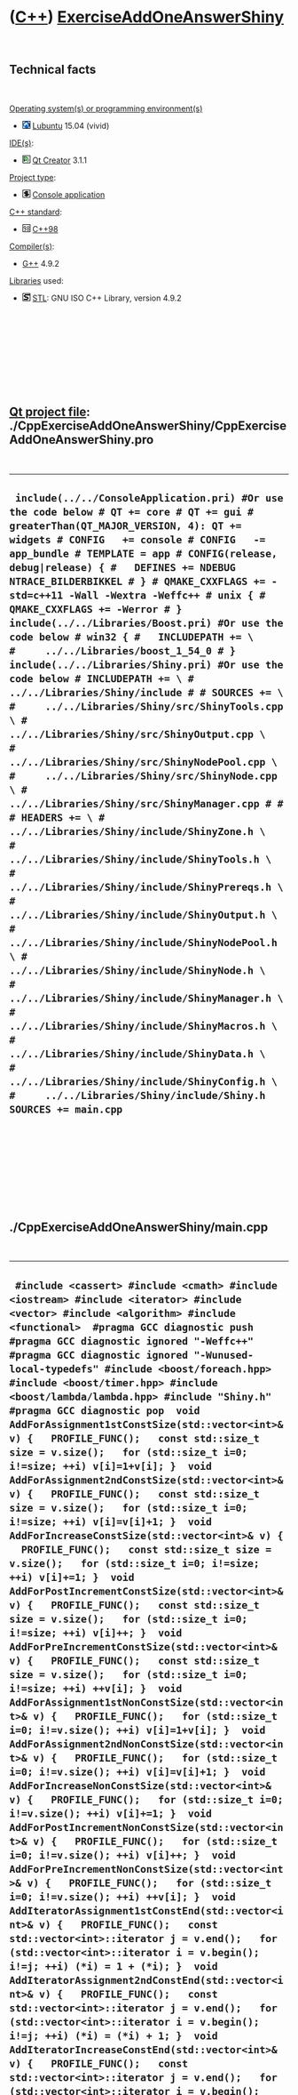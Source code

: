 



 

 

 

 

 

([C++](Cpp.htm)) [ExerciseAddOneAnswerShiny](CppExerciseAddOneAnswerShiny.htm)
==============================================================================

 

Technical facts
---------------

 

[Operating system(s) or programming environment(s)](CppOs.htm)

-   ![Lubuntu](PicLubuntu.png) [Lubuntu](CppLubuntu.htm) 15.04 (vivid)

[IDE(s)](CppIde.htm):

-   ![Qt Creator](PicQtCreator.png) [Qt Creator](CppQtCreator.htm) 3.1.1

[Project type](CppQtProjectType.htm):

-   ![console](PicConsole.png) [Console
    application](CppConsoleApplication.htm)

[C++ standard](CppStandard.htm):

-   ![C++98](PicCpp98.png) [C++98](Cpp98.htm)

[Compiler(s)](CppCompiler.htm):

-   [G++](CppGpp.htm) 4.9.2

[Libraries](CppLibrary.htm) used:

-   ![STL](PicStl.png) [STL](CppStl.htm): GNU ISO C++ Library, version
    4.9.2

 

 

 

 

 

[Qt project file](CppQtProjectFile.htm): ./CppExerciseAddOneAnswerShiny/CppExerciseAddOneAnswerShiny.pro
--------------------------------------------------------------------------------------------------------

 

  ---------------------------------------------------------------------------------------------------------------------------------------------------------------------------------------------------------------------------------------------------------------------------------------------------------------------------------------------------------------------------------------------------------------------------------------------------------------------------------------------------------------------------------------------------------------------------------------------------------------------------------------------------------------------------------------------------------------------------------------------------------------------------------------------------------------------------------------------------------------------------------------------------------------------------------------------------------------------------------------------------------------------------------------------------------------------------------------------------------------------------------------------------------------------------------------------------------------------------------------------------------------------------------------------------------------------------------------------------------------------------------------------------------------------------------------------------------------------------------------------------------------------------------------------------
  ` include(../../ConsoleApplication.pri) #Or use the code below # QT += core # QT += gui # greaterThan(QT_MAJOR_VERSION, 4): QT += widgets # CONFIG   += console # CONFIG   -= app_bundle # TEMPLATE = app # CONFIG(release, debug|release) { #   DEFINES += NDEBUG NTRACE_BILDERBIKKEL # } # QMAKE_CXXFLAGS += -std=c++11 -Wall -Wextra -Weffc++ # unix { #   QMAKE_CXXFLAGS += -Werror # }  include(../../Libraries/Boost.pri) #Or use the code below # win32 { #   INCLUDEPATH += \ #     ../../Libraries/boost_1_54_0 # }  include(../../Libraries/Shiny.pri) #Or use the code below # INCLUDEPATH += \ #     ../../Libraries/Shiny/include # # SOURCES += \ #     ../../Libraries/Shiny/src/ShinyTools.cpp \ #     ../../Libraries/Shiny/src/ShinyOutput.cpp \ #     ../../Libraries/Shiny/src/ShinyNodePool.cpp \ #     ../../Libraries/Shiny/src/ShinyNode.cpp \ #     ../../Libraries/Shiny/src/ShinyManager.cpp # # # HEADERS += \ #     ../../Libraries/Shiny/include/ShinyZone.h \ #     ../../Libraries/Shiny/include/ShinyTools.h \ #     ../../Libraries/Shiny/include/ShinyPrereqs.h \ #     ../../Libraries/Shiny/include/ShinyOutput.h \ #     ../../Libraries/Shiny/include/ShinyNodePool.h \ #     ../../Libraries/Shiny/include/ShinyNode.h \ #     ../../Libraries/Shiny/include/ShinyManager.h \ #     ../../Libraries/Shiny/include/ShinyMacros.h \ #     ../../Libraries/Shiny/include/ShinyData.h \ #     ../../Libraries/Shiny/include/ShinyConfig.h \ #     ../../Libraries/Shiny/include/Shiny.h  SOURCES += main.cpp`
  ---------------------------------------------------------------------------------------------------------------------------------------------------------------------------------------------------------------------------------------------------------------------------------------------------------------------------------------------------------------------------------------------------------------------------------------------------------------------------------------------------------------------------------------------------------------------------------------------------------------------------------------------------------------------------------------------------------------------------------------------------------------------------------------------------------------------------------------------------------------------------------------------------------------------------------------------------------------------------------------------------------------------------------------------------------------------------------------------------------------------------------------------------------------------------------------------------------------------------------------------------------------------------------------------------------------------------------------------------------------------------------------------------------------------------------------------------------------------------------------------------------------------------------------------------

 

 

 

 

 

./CppExerciseAddOneAnswerShiny/main.cpp
---------------------------------------

 

  --------------------------------------------------------------------------------------------------------------------------------------------------------------------------------------------------------------------------------------------------------------------------------------------------------------------------------------------------------------------------------------------------------------------------------------------------------------------------------------------------------------------------------------------------------------------------------------------------------------------------------------------------------------------------------------------------------------------------------------------------------------------------------------------------------------------------------------------------------------------------------------------------------------------------------------------------------------------------------------------------------------------------------------------------------------------------------------------------------------------------------------------------------------------------------------------------------------------------------------------------------------------------------------------------------------------------------------------------------------------------------------------------------------------------------------------------------------------------------------------------------------------------------------------------------------------------------------------------------------------------------------------------------------------------------------------------------------------------------------------------------------------------------------------------------------------------------------------------------------------------------------------------------------------------------------------------------------------------------------------------------------------------------------------------------------------------------------------------------------------------------------------------------------------------------------------------------------------------------------------------------------------------------------------------------------------------------------------------------------------------------------------------------------------------------------------------------------------------------------------------------------------------------------------------------------------------------------------------------------------------------------------------------------------------------------------------------------------------------------------------------------------------------------------------------------------------------------------------------------------------------------------------------------------------------------------------------------------------------------------------------------------------------------------------------------------------------------------------------------------------------------------------------------------------------------------------------------------------------------------------------------------------------------------------------------------------------------------------------------------------------------------------------------------------------------------------------------------------------------------------------------------------------------------------------------------------------------------------------------------------------------------------------------------------------------------------------------------------------------------------------------------------------------------------------------------------------------------------------------------------------------------------------------------------------------------------------------------------------------------------------------------------------------------------------------------------------------------------------------------------------------------------------------------------------------------------------------------------------------------------------------------------------------------------------------------------------------------------------------------------------------------------------------------------------------------------------------------------------------------------------------------------------------------------------------------------------------------------------------------------------------------------------------------------------------------------------------------------------------------------------------------------------------------------------------------------------------------------------------------------------------------------------------------------------------------------------------------------------------------------------------------------------------------------------------------------------------------------------------------------------------------------------------------------------------------------------------------------------------------------------------------------------------------------------------------------------------------------------------------------------------------------------------------------------------------------------------------------------------------------------------------------------------------------------------------------------------------------------------------------------------------------------------------------------------------------------------------------------------------------------------------------------------------------------------------------------------------------------------------------------------------------------------------------------------------------------------------------------------------------------------------------------------------------------------------------------------------------------------------------------------------------------------------------------------------------------------------------------------------------------------------------------------------------------------------------------------------------------------------------------------------------------------------------------------------------------------------------------------------------------------------------------------------------------------------------------------------------------------------------------------------------------------------------------------------------------------------------------------------------------------------------------------------------------------------------------------------------------------------------------------------------------------------------------------------------------------------------------------------------------------------------------------------------------------------------------------------------------------------------------------------------------------------------------------------------------------------------------------------------------------------------------------------------------------------------------------------------------------------------------------------------------------------------------------------------------------------------------------------------------------------------------------------------------------------------------------------------------------------------------------------------------------------------------------------------------------------------------------------------------------------------------------------------------------------------------------------------------------------------------------------------------------------------------------------------------------------------------------------------------------------------------------------------------------------------------------------------------------------------------------------------------------------------------------------------------------------------------------------------------------------------------------------------------------------------------------------------------------------------------------------------------------------------------------------------------------------------------------------------------------------------------------------------------------------------------------------------------------------------------------------------------------------------------------------------------------------------------------------------------------------------------------------------------------------------------------------------------------------------------------------------------------------------------------------------------------------------------------------------------------------------------------------------------------------------------------------------------------------------------------------------------------------------------------------------------------------------------------------------------------------------------------------------------------------------------------------------------------------------------------------------------------------------------------------------------------------------------------------------------------------------------------------------------------------------------------------------------------------------------------------------------------------------------------------------------------------------------------------------------------------------------------------------------------------------------------------------------------------------------------------------------------------------------------------------------------------------------------------------------------------------------------------------------------------------------------------------------------------------------------------------------------------------------------------------------------------------------------------------------------------------------------------------------------------------------------------------------------------------------------------------------------------------------------------------------------------------------------------------------------------------------------------------------------------------------------------------------------------------------------------------------------------------------------------------------------------------------------------------------------------------------------------------------------------------------------------------------------------------------------------------------------------------------------------------------------------------------------------------------------------------------------------------------------------------------------------------------------------------------------------------------------------------------------------------------------------------------------------------------------------------------------------------------------------------------------------------------------------------------------------------------------------------------------------------------------------------------------------------------------------------------------------------------------------------------------------------------------------------------------------------------------------------------------------------------------------------------------------------------------------------------------------------------------------------------------------------------------------------------------------------------------------------------------------------------------------------------------------------------------------------------------------------------------------------------------------------------------------------------------------------------------------------------------------------------------------------------------------------------------------------------------------------------------------------------------------------------------------------------------------------------------------------------------------------------------------------------------------------------------------------------------------------------------------------------------------------------------------------------------------------------------------------------------------------------------------------------------------------------------------------------------------------------------------------------------------------------------------------------------------------------------------------------------------------------------------------------------------------------------------------------------------------------------------------------------------------------------------------------------------------------------------------------------------------------------------------------------------------------------------------------------------------------------------------------------------------------------------------------------------------------------------------------------------------------------------------------------------------------------------------------------------------------------------------------------------------------------------------------------------------------------------------------------------------------------------------------------------------------------------------------------------------------------------------------------------------------------------------------------------------------------------------------------------------------------------------------------------------------------------------------------------------------------------------------------------------------------------------------------------------------------------------------------------------------------------------------------------------------------------------------------------------------------------------------------------------------------------------------------------------------------------------------------------------------------------------------------------------------------------------------------------------------------------------------------------------------------------------------------------------------------------------------------------------------------------------------------------------------------------------------------------------------------------------------------------------------------------------------------------------------------------------------------------------------------------------------------------------------------------------------------------------------------------------------------------------------------------------------------------------------------------------------------------------------------------------------------------------------------------------------------------------------------------------------------------------------------------------------------------------------------------------------------------------------------------------------------------------------------------------------------------------------------------------------------------------------------------------------------------------------------------------------------------------------------------------------------------------------------------------------------------------------------------------------------------------------------------------------------------------------------------------------------------------------------------------------------------------------------------------------------------------------------------------------------------------------------------------------------------------------------------------------------------------------------------------------------------------------------------------------------------------------------------------------------------------------------------------------------------------------------------------------------------------------------------------------------------------------------------------------------------------------------------------------------------------------------------------------------------------------------------------------------------------------------------------------------------------------------------------------------------------------------------------------------------------------------------------------------------------------------------------------------------------------------------------------------------------------------------------------------------------------------------------------------------------------------------------------------------------------------------------------------------------------------------------------------------------------------------------------------------------------------------------------------------------------------------------------------------------------------------------------------------------------------------------------------------------------------------------------------------------------------------------------------------------------------------------------------------------------------------------------------------------------------------------------------------------------------------------------------------------------------------------------------------------------------------------------------------------------------------------------------------------------------------------------------------------------------------------------------------------------------------------------------------------------------------------------------------------------------------------------------------------------------------------------------------------------------------------------------------------------------------------------------------------------------------------------------------------------------------------------------------------------------------------------------------------------------------------------------------------------------------------------------------------------------------------------------------------------------------------------------------------------------------------------------------------------------------------------------------------------------------------------------------------------------------------------------------------------------------------------------------------------------------------------------------------------------------------------------------------------------------------------------------------------------------------------------------------------------------------------------------------------------------------------------------------------------------------------------------------------------------------------------------------------------------------------------------------------------------------------------------------------------------------------------------------------------------------------------------------------------------------------------------------------------------------------------------------------------------------------------------------------------------------------------------------------------------------------------------------------------------------------------------------------------------------------------------------------------------------------------------------------------------------------------------------------------------------------------------------------------------------------------------------------------------------------------------------------------------------------------------------------------------------------------------------------------------------------------------------------------------------------------------------------------------------------------------------------------------------------------------------------------------------------------------------------------------------------------------------------------------------------------------------------------------------------------------------------------------------------------------------------------------------------------------------------------------------------------------------------------------------------------------------------------------------------------------------------------------------------------------------------------------------------------------------------------------------------------------------------------------------------------------------------------------------------------------------------------------------------------------------------------------------------------------------------------------------------------------------------------------------------------------------------------------------------------------------------------------------------------------------------------------------------------------------------------------------------------------------------------------------------------------------------------------------------------------------------------------------------------------------------------------------------------------------------------------------------------------------------------------------------------------------------------------------------------------------------------------------------------------------------------------------------------------------------------------------------------------------------------------------------------------------------------------------------------------------------------------------------------------------------------------------------------------------------------------------------------------------------------------------------------------------------------------------------------------------------------------------------------------------------------------------------------------------------------------------------------------------------------------------------------------------------------------------------------------------------------------------------------------------------------------------------------------------------------------------------------------------------------------------------------------------------------------------------------------------------------------------------------------------------------------------------------------------------------------------------------------------------------------------------------------------------------------------------------------------------------------------------------------------------------------------------------------------------------------------------------------------------------------------------------------------------------------------------------------------------------------------------------------------------------------------------------------------------------------------------------------------------------------------------------------------------------------------------------------------------------------------------------------------------------------------------------------------------------------------------------------------------------------------------------------------------------------------------------------------------------------------------------------------------------------------------------------------------------------------------------------------------------------------------------------------------------------------------------------------------------------------------------------------------------------------------------------------------------------------------------------------------------------------------------------------------------------------------------------------------------------------------------------------------------------------------------------------------------------------------------------------------------------------------------------------------------------------------------------------------------------------------------------------------------------------------------------------------------------------------------------------------------------------------------------------------------------------------------------------------------------------------------------------------------------------------------------------------------------------------------------------------------------------------------------------------------------------------------------------------------------------------------------------------------------------------------------------------------------------------------------------------------------------------------------------------------------------------------------------------------------------------------------------------------------------------------------------------------------------------------------------------------------------------------------------------------------------------------------------------------------------------------------------------------------------------------------------------------------------------------------------------------------------------------------------------------------------------------------------------------------------------------------------------------------------------------------------------------------------------------------------------------------------------------------------------------------------------------------------------------------------------------------------------------------------------------------------------------------------------------------------------------------------------------------------------------------------------------------------------------------------------------------------------------------------------------------------------------------------------------------------------------------------------------------------------------------------------------------------------------------------------------------------------------------------------------------------------------------------------------------------------------------------------------------------------------------------------------------------------------------------------------------------------------------------------------------------------------------------------------------------------------------------------------------------------------------------------------------------------------------------------------------------------------------------------------------------------------------------------------------------------------------------------------------------------------------------------------------------------------------------------------------------------------------------------------------------------------------------------------------------------------------------------------------------------------------------------------------------------------------------------------------------------------------------------------------------------------------------------------------------------------------------------------------------------------------------------------------------------------------------------------------------------------------------------------------------------------------------------------------------------------------------------------------------------------------------------------------------------------------------------------------------------------------------------------------------------------------------------------------------------------------------------------------------------------------------------------------------------------------------------------------------------------------------------------------------------------------------------------------------------------------------------------------------------------------------------------------------------------------------------------------------------------------------------------------------------------------------------------------------------------------------------------------------------------------------------------------------------------------------------------------------------------------------------------------------------------------------------------------------------------------------------------------------------------------------------------------------------------------------------------------------------------------------------------------------------------------------------------------------------------------------------------------------------------------------------------------------------------------------------------------------------------------------------------------------------------------------------------------------------------------------------------------------------------------------------------------------------------------------------------------------------------------------------------------------------------------------------------------------------------------------------------------------------------------------------------------------------------------------------------------------------------------------------------------------------------------------------------------------------------------------------------------------------------------------------------------------------------------------------------------------------------------------------------------------------------------------------------------------------------------------------------------------------------------------------------------------------------------------------------------------------------------------------------------------------------------------------------------------------------------------------------------------------------------------------------------------------------------------------------------------------------------------------------------------------------------------------------------------------------------------------------------------------------------------------------------------------------------------------------------------------------------------------------------------------------------------------------------------------------------------------------------------------------------------------------------------------------------------------------------------------------------------------------------------------------------------------------------------------------------------------------------------------------------------------------------------------------------------------------------------------------------------------------------------------------------------------------------------------------------------------------------------------------------------------------------------------------------------------------------------------------------------------------------------------------------------------------------------------------------------------------------------------------------------------------------------------------------------------------------------------------------------------------------------------------------------------------------------------------------------------------------------------------------------------------------------------------------------------------------------------------------------------------------------------------------------------------------------------------------------------------------------------------------------------------------------------------------------------------------------------------------------------------------------------------------------------------------------------------------------------------------------------------------------------------------------------------------------------------------------------------------------------------------------------------------------------------------------------------------------------------------------------------------------------------------------------------------------------------------------------------------------------------------------------------------------------------------------------------------------------------------------------------------------------------------------------------------------------------------------------------------------------------------------------------------------------------------------------------------------------------------------------------------------------------------------------------------------------------------------------------------------------------------------------------------------------------------------------------------------------------------------------------------------------------------------------------------------------------------------------------------------------------------------------------------------------------------------------------------------------------------------------------------------------------------------------------------------------------------------------------------------------------------------------------------------------------------------------------------------------------------------------------------------------------------------------------------------------------------------------------------------------------------------------------------------------------------------------------------------------------------------------------------------------------------------------------------------------------------------------------------------------------------------------------------------------------------------------------------------------------------------------------------------
  ` #include <cassert> #include <cmath> #include <iostream> #include <iterator> #include <vector> #include <algorithm> #include <functional>  #pragma GCC diagnostic push #pragma GCC diagnostic ignored "-Weffc++" #pragma GCC diagnostic ignored "-Wunused-local-typedefs" #include <boost/foreach.hpp> #include <boost/timer.hpp> #include <boost/lambda/lambda.hpp> #include "Shiny.h" #pragma GCC diagnostic pop  void AddForAssignment1stConstSize(std::vector<int>& v) {   PROFILE_FUNC();   const std::size_t size = v.size();   for (std::size_t i=0; i!=size; ++i) v[i]=1+v[i]; }  void AddForAssignment2ndConstSize(std::vector<int>& v) {   PROFILE_FUNC();   const std::size_t size = v.size();   for (std::size_t i=0; i!=size; ++i) v[i]=v[i]+1; }  void AddForIncreaseConstSize(std::vector<int>& v) {   PROFILE_FUNC();   const std::size_t size = v.size();   for (std::size_t i=0; i!=size; ++i) v[i]+=1; }  void AddForPostIncrementConstSize(std::vector<int>& v) {   PROFILE_FUNC();   const std::size_t size = v.size();   for (std::size_t i=0; i!=size; ++i) v[i]++; }  void AddForPreIncrementConstSize(std::vector<int>& v) {   PROFILE_FUNC();   const std::size_t size = v.size();   for (std::size_t i=0; i!=size; ++i) ++v[i]; }  void AddForAssignment1stNonConstSize(std::vector<int>& v) {   PROFILE_FUNC();   for (std::size_t i=0; i!=v.size(); ++i) v[i]=1+v[i]; }  void AddForAssignment2ndNonConstSize(std::vector<int>& v) {   PROFILE_FUNC();   for (std::size_t i=0; i!=v.size(); ++i) v[i]=v[i]+1; }  void AddForIncreaseNonConstSize(std::vector<int>& v) {   PROFILE_FUNC();   for (std::size_t i=0; i!=v.size(); ++i) v[i]+=1; }  void AddForPostIncrementNonConstSize(std::vector<int>& v) {   PROFILE_FUNC();   for (std::size_t i=0; i!=v.size(); ++i) v[i]++; }  void AddForPreIncrementNonConstSize(std::vector<int>& v) {   PROFILE_FUNC();   for (std::size_t i=0; i!=v.size(); ++i) ++v[i]; }  void AddIteratorAssignment1stConstEnd(std::vector<int>& v) {   PROFILE_FUNC();   const std::vector<int>::iterator j = v.end();   for (std::vector<int>::iterator i = v.begin(); i!=j; ++i) (*i) = 1 + (*i); }  void AddIteratorAssignment2ndConstEnd(std::vector<int>& v) {   PROFILE_FUNC();   const std::vector<int>::iterator j = v.end();   for (std::vector<int>::iterator i = v.begin(); i!=j; ++i) (*i) = (*i) + 1; }  void AddIteratorIncreaseConstEnd(std::vector<int>& v) {   PROFILE_FUNC();   const std::vector<int>::iterator j = v.end();   for (std::vector<int>::iterator i = v.begin(); i!=j; ++i) (*i)+=1; }  void AddIteratorPostIncrementConstEnd(std::vector<int>& v) {   PROFILE_FUNC();   const std::vector<int>::iterator j = v.end();   for (std::vector<int>::iterator i = v.begin(); i!=j; ++i) (*i)++; }  void AddIteratorPreIncrementConstEnd(std::vector<int>& v) {   PROFILE_FUNC();   const std::vector<int>::iterator j = v.end();   for (std::vector<int>::iterator i = v.begin(); i!=j; ++i) ++(*i); }  void AddIteratorAssignment1stNonConstEnd(std::vector<int>& v) {   PROFILE_FUNC();   for (std::vector<int>::iterator i = v.begin(); i!=v.end(); ++i) (*i) = 1 + (*i); }  void AddIteratorAssignment2ndNonConstEnd(std::vector<int>& v) {   PROFILE_FUNC();   for (std::vector<int>::iterator i = v.begin(); i!=v.end(); ++i) (*i) = (*i) + 1; }  void AddIteratorIncreaseNonConstEnd(std::vector<int>& v) {   PROFILE_FUNC();   for (std::vector<int>::iterator i = v.begin(); i!=v.end(); ++i) (*i)+=1; }  void AddIteratorPostIncrementNonConstEnd(std::vector<int>& v) {   PROFILE_FUNC();   for (std::vector<int>::iterator i = v.begin(); i!=v.end(); ++i) (*i)++; }  void AddIteratorPreIncrementNonConstEnd(std::vector<int>& v) {   PROFILE_FUNC();   for (std::vector<int>::iterator i = v.begin(); i!=v.end(); ++i) ++(*i); }  //non-inline functions void AddOneAssignment1st(int& x) { x=1+x; } void AddOneAssignment2nd(int& x) { x=x+1; } void AddOneIncrease(int& x) { x+=1; } void AddOnePostIncrement(int& x) { x++; } void AddOnePreIncrement(int& x) { ++x; }  void AddAlgorithmNonInlineFunctionAssignment1st(std::vector<int>& v) {   PROFILE_FUNC();   std::for_each(v.begin(),v.end(),AddOneAssignment1st); }  void AddAlgorithmNonInlineFunctionAssignment2nd(std::vector<int>& v) {   PROFILE_FUNC();   std::for_each(v.begin(),v.end(),AddOneAssignment2nd); }  void AddAlgorithmNonInlineFunctionIncrease(std::vector<int>& v) {   PROFILE_FUNC();   std::for_each(v.begin(),v.end(),AddOneIncrease); }  void AddAlgorithmNonInlineFunctionPostIncrement(std::vector<int>& v) {   PROFILE_FUNC();   std::for_each(v.begin(),v.end(),AddOnePostIncrement); }  void AddAlgorithmNonInlineFunctionPreIncrement(std::vector<int>& v) {   PROFILE_FUNC();   std::for_each(v.begin(),v.end(),AddOnePreIncrement); }  //inline functions inline void AddOneAssignmentInline1st(int& x) { x=1+x; } inline void AddOneAssignmentInline2nd(int& x) { x=x+1; } inline void AddOneIncreaseInline(int& x) { x+=1; } inline void AddOnePostIncrementInline(int& x) { x++; } inline void AddOnePreIncrementInline(int& x) { ++x; }  void AddAlgorithmInlineFunctionAssignment1st(std::vector<int>& v) {   PROFILE_FUNC();   std::for_each(v.begin(),v.end(),AddOneAssignmentInline1st); }  void AddAlgorithmInlineFunctionAssignment2nd(std::vector<int>& v) {   PROFILE_FUNC();   std::for_each(v.begin(),v.end(),AddOneAssignmentInline2nd); }  void AddAlgorithmInlineFunctionIncrease(std::vector<int>& v) {   PROFILE_FUNC();   std::for_each(v.begin(),v.end(),AddOneIncreaseInline); }  void AddAlgorithmInlineFunctionPostIncrement(std::vector<int>& v) {   PROFILE_FUNC();   std::for_each(v.begin(),v.end(),AddOnePostIncrementInline); }  void AddAlgorithmInlineFunctionPreIncrement(std::vector<int>& v) {   PROFILE_FUNC();   std::for_each(v.begin(),v.end(),AddOnePreIncrementInline); }  //Non-inline-operator() structs struct AddOnerNonInlineAssignment1st { void operator()(int& x) { x=1+x; } }; struct AddOnerNonInlineAssignment2nd { void operator()(int& x) { x=x+1; } }; struct AddOnerNonInlineIncrease      { void operator()(int& x) { x+=1;  } }; struct AddOnerNonInlinePostIncrement { void operator()(int& x) { x++;   } }; struct AddOnerNonInlinePreIncrement  { void operator()(int& x) { ++x;   } };  void AddAlgorithmFunctorNonInlineAssignment1st(std::vector<int>& v) {   PROFILE_FUNC();   std::for_each(v.begin(),v.end(), AddOnerNonInlineAssignment1st() ); }  void AddAlgorithmFunctorNonInlineAssignment2nd(std::vector<int>& v) {   PROFILE_FUNC();   std::for_each(v.begin(),v.end(), AddOnerNonInlineAssignment2nd() ); }  void AddAlgorithmFunctorNonInlineIncrease(std::vector<int>& v) {   PROFILE_FUNC();   std::for_each(v.begin(),v.end(), AddOnerNonInlineIncrease() ); }  void AddAlgorithmFunctorNonInlinePostIncrement(std::vector<int>& v) {   PROFILE_FUNC();   std::for_each(v.begin(),v.end(), AddOnerNonInlinePostIncrement() ); }  void AddAlgorithmFunctorNonInlinePreIncrement(std::vector<int>& v) {   PROFILE_FUNC();   std::for_each(v.begin(),v.end(), AddOnerNonInlinePreIncrement() ); }  //Inline-operator() structs struct AddOnerInlineAssignment1st { inline void operator()(int& x) { x=1+x; } }; struct AddOnerInlineAssignment2nd { inline void operator()(int& x) { x=x+1; } }; struct AddOnerInlineIncrease      { inline void operator()(int& x) { x+=1; } }; struct AddOnerInlinePostIncrement { inline void operator()(int& x) { x++; } }; struct AddOnerInlinePreIncrement  { inline void operator()(int& x) { ++x; } };  void AddAlgorithmFunctorInlineAssignment1st(std::vector<int>& v) {   PROFILE_FUNC();   std::for_each(v.begin(),v.end(), AddOnerInlineAssignment1st() ); }  void AddAlgorithmFunctorInlineAssignment2nd(std::vector<int>& v) {   PROFILE_FUNC();   std::for_each(v.begin(),v.end(), AddOnerInlineAssignment2nd() ); }  void AddAlgorithmFunctorInlineIncrease(std::vector<int>& v) {   PROFILE_FUNC();   std::for_each(v.begin(),v.end(), AddOnerInlineIncrease() ); }  void AddAlgorithmFunctorInlinePostIncrement(std::vector<int>& v) {   PROFILE_FUNC();   std::for_each(v.begin(),v.end(), AddOnerInlinePostIncrement() ); }  void AddAlgorithmFunctorInlinePreIncrement(std::vector<int>& v) {   PROFILE_FUNC();   std::for_each(v.begin(),v.end(), AddOnerInlinePreIncrement() ); }  void AddAlgorithmBind1st(std::vector<int>& v) {   PROFILE_FUNC();   std::transform(v.begin(),v.end(),v.begin(),     std::bind1st(std::plus<int>(),1)); }  void AddAlgorithmBind2nd(std::vector<int>& v) {   PROFILE_FUNC();   std::transform(v.begin(),v.end(),v.begin(),     std::bind2nd(std::plus<int>(),1)); }  void AddBoostForeachPreIncrement(std::vector<int>& v) {   PROFILE_FUNC();   BOOST_FOREACH(int &i, v) { ++i; } }  void AddBoostForeachPostIncrement(std::vector<int>& v) {   PROFILE_FUNC();   BOOST_FOREACH(int &i, v) { i++; } }  void AddBoostForeachIncrease(std::vector<int>& v) {   PROFILE_FUNC();   BOOST_FOREACH(int &i, v) { i+=1; } }  void AddBoostForeachAssignment1st(std::vector<int>& v) {   PROFILE_FUNC();   BOOST_FOREACH(int &i, v) { i=1+i; } }  void AddBoostForeachAssignment2nd(std::vector<int>& v) {   PROFILE_FUNC();   BOOST_FOREACH(int &i, v) { i=i+1; } }  void AddBoostLambdaPreIncrement(std::vector<int>& v) {   PROFILE_FUNC();   std::for_each(v.begin(),v.end(), ++boost::lambda::_1); }  void AddBoostLambdaPostIncrement(std::vector<int>& v) {   PROFILE_FUNC();   std::for_each(v.begin(),v.end(), boost::lambda::_1++); }  void AddBoostLambdaIncrease(std::vector<int>& v) {   PROFILE_FUNC();   std::for_each(v.begin(),v.end(), boost::lambda::_1+=1); }  void AddBoostLambdaAssignment1st(std::vector<int>& v) {   PROFILE_FUNC();   std::for_each(v.begin(),v.end(), boost::lambda::_1 = boost::lambda::_1 + 1); }  void AddBoostLambdaAssignment2nd(std::vector<int>& v) {   PROFILE_FUNC();   std::for_each(v.begin(),v.end(), boost::lambda::_1 = 1 + boost::lambda::_1); }  void AddCpp0xForPreIncrement(std::vector<int>& v) {   PROFILE_FUNC();   for(int &i: v) { ++i; } }  void AddCpp0xForPostIncrement(std::vector<int>& v) {   PROFILE_FUNC();   for(int &i: v) { i++; } }  void AddCpp0xForIncrease(std::vector<int>& v) {   PROFILE_FUNC();   for(int &i: v) { i+=1; } }  void AddCpp0xForAssignment1st(std::vector<int>& v) {   PROFILE_FUNC();   for(int &i: v) { i=1+i; } }  void AddCpp0xForAssignment2nd(std::vector<int>& v) {   PROFILE_FUNC();   for(int &i: v) { i=i+1; } }  void AddCpp0xLambdaPreIncrement(std::vector<int>& v) {   PROFILE_FUNC();   std::for_each(v.begin(),v.end(), [](int&i) { ++i; } ); }  void AddCpp0xLambdaPostIncrement(std::vector<int>& v) {   PROFILE_FUNC();   std::for_each(v.begin(),v.end(), [](int&i) { i++; } ); }  void AddCpp0xLambdaIncrease(std::vector<int>& v) {   PROFILE_FUNC();   std::for_each(v.begin(),v.end(), [](int&i) { i+=1; } ); }  void AddCpp0xLambdaAssignment1st(std::vector<int>& v) {   PROFILE_FUNC();   std::for_each(v.begin(),v.end(), [](int&i) { i = i + 1; } ); }  void AddCpp0xLambdaAssignment2nd(std::vector<int>& v) {   PROFILE_FUNC();   std::for_each(v.begin(),v.end(), [](int&i) { i = 1 + i; } ); }  //From http://www.richelbilderbeek.nl/CppExerciseAddOneAnswer.htm struct Function {   typedef void (*FunctionPointer)(std::vector<int>&);    Function(FunctionPointer function, const std::string& name)     : m_function(function),       m_name(name),       m_time(0.0)   {    }   void DoWork(std::vector<int>& v)   {     boost::timer t;     m_function(v);     m_time += t.elapsed();   }   const std::string& GetName() const { return m_name; }   double GetTime() const { return m_time; }   private:   FunctionPointer m_function;   std::string m_name;   double m_time; };  //From http://www.richelbilderbeek.nl/CppExerciseAddOneAnswer.htm std::vector<Function> GetFunctions() {   std::vector<Function> v;   //For loop, const size   v.push_back(Function(AddForAssignment1stConstSize,"For-loop, assignment 1st, const size"));   v.push_back(Function(AddForAssignment2ndConstSize,"For-loop, assignment 2nd, const size"));   v.push_back(Function(AddForIncreaseConstSize,"For-loop, increase, const size"));   v.push_back(Function(AddForPostIncrementConstSize,"For-loop, post-increment, const size"));   v.push_back(Function(AddForPreIncrementConstSize,"For-loop, pre-increment, const size"));   //For loop, non-const size   v.push_back(Function(AddForAssignment1stNonConstSize,"For-loop, assignment 1st, non-const size"));   v.push_back(Function(AddForAssignment2ndNonConstSize,"For-loop, assignment 2nd, non-const size"));   v.push_back(Function(AddForIncreaseNonConstSize,"For-loop, increase, non-const size"));   v.push_back(Function(AddForPostIncrementNonConstSize,"For-loop, post-increment, non-const size"));   v.push_back(Function(AddForPreIncrementNonConstSize,"For-loop, pre-increment, non-const size"));   //Iterator, const end   v.push_back(Function(AddIteratorAssignment1stConstEnd,"Iterator, assignment 1st, const end"));   v.push_back(Function(AddIteratorAssignment2ndConstEnd,"Iterator, assignment 2nd, const end"));   v.push_back(Function(AddIteratorIncreaseConstEnd,"Iterator, increase, const end"));   v.push_back(Function(AddIteratorPostIncrementConstEnd,"Iterator, post-increment, const end"));   v.push_back(Function(AddIteratorPreIncrementConstEnd,"Iterator, pre-increment, const end"));   //Iterator, non-const end   v.push_back(Function(AddIteratorAssignment1stNonConstEnd,"Iterator, assignment 1st, non-const end"));   v.push_back(Function(AddIteratorAssignment2ndNonConstEnd,"Iterator, assignment 2nd, non-const end"));   v.push_back(Function(AddIteratorIncreaseNonConstEnd,"Iterator, increase, non-const end"));   v.push_back(Function(AddIteratorPostIncrementNonConstEnd,"Iterator, post-increment, non-const end"));   v.push_back(Function(AddIteratorPreIncrementNonConstEnd,"Iterator, pre-increment, non-const end"));   //Algorithm to non-inline function   v.push_back(Function(AddAlgorithmNonInlineFunctionAssignment1st,     "Algorithm, non-inline function, assignment 1st"));   v.push_back(Function(AddAlgorithmNonInlineFunctionAssignment2nd,     "Algorithm, non-inline function, assignment 2nd"));   v.push_back(Function(AddAlgorithmNonInlineFunctionIncrease,     "Algorithm, non-inline function, increase"));   v.push_back(Function(AddAlgorithmNonInlineFunctionPostIncrement,     "Algorithm, non-inline function, post-increment"));   v.push_back(Function(AddAlgorithmNonInlineFunctionPreIncrement,     "Algorithm, non-inline function, pre-increment"));   //Algorithm to inline function   v.push_back(Function(AddAlgorithmInlineFunctionAssignment1st,     "Algorithm, inline function, assignment 1st"));   v.push_back(Function(AddAlgorithmInlineFunctionAssignment2nd,     "Algorithm, inline function, assignment 2nd"));   v.push_back(Function(AddAlgorithmInlineFunctionIncrease,     "Algorithm, inline function, increase"));   v.push_back(Function(AddAlgorithmInlineFunctionPostIncrement,     "Algorithm, inline function, post-increment"));   v.push_back(Function(AddAlgorithmInlineFunctionPreIncrement,     "Algorithm, inline function, pre-increment"));   //Algorithm using non-inline-operator() functor   v.push_back(Function(AddAlgorithmFunctorNonInlineAssignment1st,     "Algorithm, functor, non-inline, assignment 1st"));   v.push_back(Function(AddAlgorithmFunctorNonInlineAssignment2nd,     "Algorithm, functor, non-inline, assignment 2nd"));   v.push_back(Function(AddAlgorithmFunctorNonInlineIncrease,     "Algorithm, functor, non-inline, increase"));   v.push_back(Function(AddAlgorithmFunctorNonInlinePostIncrement,     "Algorithm, functor, non-inline, post-increment"));   v.push_back(Function(AddAlgorithmFunctorNonInlinePreIncrement,     "Algorithm, functor, non-inline, pre-increment"));   //Algorithm using inline-operator() functor   v.push_back(Function(AddAlgorithmFunctorInlineAssignment1st,     "Algorithm, functor, inline, assignment 1st"));   v.push_back(Function(AddAlgorithmFunctorInlineAssignment2nd,     "Algorithm, functor, inline, assignment 2nd"));   v.push_back(Function(AddAlgorithmFunctorInlineIncrease,     "Algorithm, functor, inline, increase"));   v.push_back(Function(AddAlgorithmFunctorInlinePostIncrement,     "Algorithm, functor, inline, post-increment"));   v.push_back(Function(AddAlgorithmFunctorInlinePreIncrement,     "Algorithm, functor, inline, pre-increment"));   //Binders   v.push_back(Function(AddAlgorithmBind1st,     "Algorithm, std::plus, std::bind1st"));   v.push_back(Function(AddAlgorithmBind2nd,     "Algorithm, std::plus, std::bind2nd"));   //BOOST_FOREACH   v.push_back(Function(AddBoostForeachPreIncrement,     "BOOST_FOREACH, pre-increment"));   v.push_back(Function(AddBoostForeachPostIncrement,     "BOOST_FOREACH, post-increment"));   v.push_back(Function(AddBoostForeachIncrease,     "BOOST_FOREACH, increase"));   v.push_back(Function(AddBoostForeachAssignment1st,     "BOOST_FOREACH, assignment 1st"));   v.push_back(Function(AddBoostForeachAssignment2nd,     "BOOST_FOREACH, assignment 2nd"));   //Boost Lambda   v.push_back(Function(AddBoostLambdaPreIncrement,     "Boost.Lambda, pre-increment"));   v.push_back(Function(AddBoostLambdaPostIncrement,     "Boost.Lambda, post-increment"));   v.push_back(Function(AddBoostLambdaIncrease,     "Boost.Lambda, increase"));   v.push_back(Function(AddBoostLambdaAssignment1st,     "Boost.Lambda, assignment 1st"));   v.push_back(Function(AddBoostLambdaAssignment2nd,     "Boost.Lambda, assignment 2nd"));   //C++0x ranged for loop   v.push_back(Function(AddCpp0xForPreIncrement,     "C++0x ranged for loop, pre-increment"));   v.push_back(Function(AddCpp0xForPostIncrement,     "C++0x ranged for loop, post-increment"));   v.push_back(Function(AddCpp0xForIncrease,     "C++0x ranged for loop, increase"));   v.push_back(Function(AddCpp0xForAssignment1st,     "C++0x ranged for loop, assignment 1st"));   v.push_back(Function(AddCpp0xForAssignment2nd,     "C++0x ranged for loop, assignment 2nd"));   //C++0x Lambda   v.push_back(Function(AddCpp0xLambdaPreIncrement,     "C++0x lambda expression, pre-increment"));   v.push_back(Function(AddCpp0xLambdaPostIncrement,     "C++0x lambda expression, post-increment"));   v.push_back(Function(AddCpp0xLambdaIncrease,     "C++0x lambda expression, increase"));   v.push_back(Function(AddCpp0xLambdaAssignment1st,     "C++0x lambda expression, assignment 1st"));   v.push_back(Function(AddCpp0xLambdaAssignment2nd,     "C++0x lambda expression, assignment 2nd"));   return v; }  void TestFunctions(const std::vector<Function>& functions_original) {   std::vector<Function> functions(functions_original);   std::vector<int> v;   int value = 0;   v.push_back(value);    std::for_each(functions.begin(),functions.end(),     [&v,&value](Function& function)     {       function.DoWork(v);       assert(v[0] == value + 1);       ++value;     }   ); }  //From http://www.richelbilderbeek.nl/CppExerciseAddOneAnswer.htm int main() {   boost::timer t;    const int size = 10000000;   const int nTimes = 10;   std::vector<Function> functions = GetFunctions();   TestFunctions(functions);    std::vector<int> v(size,0);    for (int i=0; i!=nTimes; ++i)   {     PROFILER_UPDATE();     std::cout << i << " / " << nTimes << std::endl;     std::random_shuffle(functions.begin(), functions.end());     std::for_each(functions.begin(),functions.end(),       [&v](Function& f)       {         f.DoWork(v);         assert(f.GetTime() > 0.0           && "There must be some time passing for a test to work"           && "Increase 'size'");       }     );   }    std::sort(functions.begin(),functions.end(),     [](const Function& lhs, const Function& rhs)     {       return lhs.GetTime() < rhs.GetTime();     }   );    std::cout     << "Done!\n"     << "Size std::vector: " << size << '\n'     << "Repeats: " << nTimes << '\n'     << "Timer minimal interval: " << t.elapsed_min() << '\n'     << "Results (best result first):\n";    std::for_each(functions.begin(),functions.end(),     [](const Function& f)     {       std::cout << f.GetName() << ": " << f.GetTime() << '\n';     }   );    PROFILER_OUTPUT("shiny_output.txt");    std::cout << "Total running time: " << t.elapsed() << " seconds." << std::endl; }  /* Screen output:  0 / 10 1 / 10 2 / 10 3 / 10 4 / 10 5 / 10 6 / 10 7 / 10 8 / 10 9 / 10 Done! Size std::vector: 10000000 Repeats: 10 Timer minimal interval: 0.001 Results (best result first): For-loop, increase, const size: 0.428 For-loop, post-increment, const size: 0.429 For-loop, pre-increment, const size: 0.429 For-loop, post-increment, non-const size: 0.645 For-loop, increase, non-const size: 0.646 For-loop, assignment 1st, const size: 0.699 For-loop, assignment 2nd, const size: 0.699 For-loop, pre-increment, non-const size: 0.729 For-loop, assignment 2nd, non-const size: 0.898 For-loop, assignment 1st, non-const size: 0.901 Iterator, post-increment, const end: 0.975 Iterator, pre-increment, const end: 0.976 Iterator, increase, const end: 1.008 C++0x ranged for loop, pre-increment: 1.043 C++0x ranged for loop, post-increment: 1.047 C++0x ranged for loop, assignment 1st: 1.05 C++0x ranged for loop, assignment 2nd: 1.051 C++0x ranged for loop, increase: 1.055 Iterator, assignment 2nd, const end: 1.149 Iterator, assignment 1st, const end: 1.154 Algorithm, non-inline function, increase: 1.182 Algorithm, non-inline function, assignment 1st: 1.184 Algorithm, inline function, assignment 2nd: 1.184 Algorithm, inline function, increase: 1.187 Algorithm, non-inline function, assignment 2nd: 1.187 Algorithm, inline function, post-increment: 1.188 Algorithm, non-inline function, pre-increment: 1.191 Algorithm, inline function, pre-increment: 1.191 Algorithm, non-inline function, post-increment: 1.192 Algorithm, inline function, assignment 1st: 1.193 Algorithm, functor, inline, assignment 2nd: 1.212 Algorithm, functor, non-inline, increase: 1.212 Algorithm, functor, inline, post-increment: 1.212 Algorithm, functor, inline, increase: 1.213 Algorithm, functor, non-inline, post-increment: 1.213 Algorithm, functor, inline, pre-increment: 1.214 Algorithm, functor, non-inline, pre-increment: 1.215 Algorithm, functor, non-inline, assignment 2nd: 1.215 Algorithm, functor, inline, assignment 1st: 1.216 C++0x lambda expression, post-increment: 1.216 C++0x lambda expression, assignment 1st: 1.216 C++0x lambda expression, increase: 1.217 Algorithm, functor, non-inline, assignment 1st: 1.217 C++0x lambda expression, pre-increment: 1.217 C++0x lambda expression, assignment 2nd: 1.227 Iterator, increase, non-const end: 1.604 Iterator, post-increment, non-const end: 1.607 Iterator, pre-increment, non-const end: 1.61 Iterator, assignment 2nd, non-const end: 1.769 Iterator, assignment 1st, non-const end: 1.772 Algorithm, std::plus, std::bind2nd: 1.991 Algorithm, std::plus, std::bind1st: 1.997 BOOST_FOREACH, post-increment: 2.815 BOOST_FOREACH, pre-increment: 2.823 BOOST_FOREACH, increase: 2.823 BOOST_FOREACH, assignment 1st: 2.875 BOOST_FOREACH, assignment 2nd: 2.903 Boost.Lambda, pre-increment: 3.78 Boost.Lambda, post-increment: 3.808 Boost.Lambda, increase: 5.45 Boost.Lambda, assignment 2nd: 8.69 Boost.Lambda, assignment 1st: 8.699 Total running time: 104.192 seconds. Press <RETURN> to close this window...  */  /* Content of shiny_output.txt:  flat profile                               hits       self time      total time <root>                                      0.4     11 ms    0%      6 s   100% AddForAssignment1stConstSize                1.0     43 ms    1%     43 ms    1% AddForAssignment2ndConstSize                1.0     43 ms    1%     43 ms    1% AddForIncreaseConstSize                     1.0     26 ms    0%     26 ms    0% AddForPostIncrementConstSize                1.0     26 ms    0%     26 ms    0% AddForPreIncrementConstSize                 1.0     26 ms    0%     26 ms    0% AddForAssignment1stNonConstSize             1.0     55 ms    1%     55 ms    1% AddForAssignment2ndNonConstSize             1.0     55 ms    1%     55 ms    1% AddForIncreaseNonConstSize                  1.0     40 ms    1%     40 ms    1% AddForPostIncrementNonConstSize             1.0     40 ms    1%     40 ms    1% AddForPreIncrementNonConstSize              1.0     45 ms    1%     45 ms    1% AddIteratorAssignment1stConstEnd            1.0     71 ms    1%     71 ms    1% AddIteratorAssignment2ndConstEnd            1.0     71 ms    1%     71 ms    1% AddIteratorIncreaseConstEnd                 1.0     62 ms    1%     62 ms    1% AddIteratorPostIncrementConstEnd            1.0     60 ms    1%     60 ms    1% AddIteratorPreIncrementConstEnd             1.0     60 ms    1%     60 ms    1% AddIteratorAssignment1stNonConstEnd         1.0    108 ms    2%    108 ms    2% AddIteratorAssignment2ndNonConstEnd         1.0    109 ms    2%    109 ms    2% AddIteratorIncreaseNonConstEnd              1.0     98 ms    2%     98 ms    2% AddIteratorPostIncrementNonConstEnd         1.0     98 ms    2%     98 ms    2% AddIteratorPreIncrementNonConstEnd          1.0     99 ms    2%     99 ms    2% AddAlgorithmNonInlineFunctionAssignment1    1.0     73 ms    1%     73 ms    1% AddAlgorithmNonInlineFunctionAssignment2    1.0     73 ms    1%     73 ms    1% AddAlgorithmNonInlineFunctionIncrease       1.0     72 ms    1%     72 ms    1% AddAlgorithmNonInlineFunctionPostIncreme    1.0     73 ms    1%     73 ms    1% AddAlgorithmNonInlineFunctionPreIncremen    1.0     73 ms    1%     73 ms    1% AddAlgorithmInlineFunctionAssignment1st     1.0     73 ms    1%     73 ms    1% AddAlgorithmInlineFunctionAssignment2nd     1.0     73 ms    1%     73 ms    1% AddAlgorithmInlineFunctionIncrease          1.0     73 ms    1%     73 ms    1% AddAlgorithmInlineFunctionPostIncrement     1.0     73 ms    1%     73 ms    1% AddAlgorithmInlineFunctionPreIncrement      1.0     73 ms    1%     73 ms    1% AddAlgorithmFunctorNonInlineAssignment1s    1.0     75 ms    1%     75 ms    1% AddAlgorithmFunctorNonInlineAssignment2n    1.0     74 ms    1%     74 ms    1% AddAlgorithmFunctorNonInlineIncrease        1.0     74 ms    1%     74 ms    1% AddAlgorithmFunctorNonInlinePostIncremen    1.0     74 ms    1%     74 ms    1% AddAlgorithmFunctorNonInlinePreIncrement    1.0     74 ms    1%     74 ms    1% AddAlgorithmFunctorInlineAssignment1st      1.0     74 ms    1%     74 ms    1% AddAlgorithmFunctorInlineAssignment2nd      1.0     74 ms    1%     74 ms    1% AddAlgorithmFunctorInlineIncrease           1.0     74 ms    1%     74 ms    1% AddAlgorithmFunctorInlinePostIncrement      1.0     74 ms    1%     74 ms    1% AddAlgorithmFunctorInlinePreIncrement       1.0     74 ms    1%     74 ms    1% AddAlgorithmBind1st                         1.0    122 ms    2%    122 ms    2% AddAlgorithmBind2nd                         1.0    122 ms    2%    122 ms    2% AddBoostForeachPreIncrement                 1.0    173 ms    3%    173 ms    3% AddBoostForeachPostIncrement                1.0    172 ms    3%    172 ms    3% AddBoostForeachIncrease                     1.0    173 ms    3%    173 ms    3% AddBoostForeachAssignment1st                1.0    176 ms    3%    176 ms    3% AddBoostForeachAssignment2nd                1.0    178 ms    3%    178 ms    3% AddBoostLambdaPreIncrement                  1.0    231 ms    4%    231 ms    4% AddBoostLambdaPostIncrement                 1.0    233 ms    4%    233 ms    4% AddBoostLambdaIncrease                      1.0    334 ms    5%    334 ms    5% AddBoostLambdaAssignment1st                 1.0    533 ms    8%    533 ms    8% AddBoostLambdaAssignment2nd                 1.0    532 ms    8%    532 ms    8% AddCpp0xForPreIncrement                     1.0     64 ms    1%     64 ms    1% AddCpp0xForPostIncrement                    1.0     64 ms    1%     64 ms    1% AddCpp0xForIncrease                         1.0     64 ms    1%     64 ms    1% AddCpp0xForAssignment1st                    1.0     64 ms    1%     64 ms    1% AddCpp0xForAssignment2nd                    1.0     64 ms    1%     64 ms    1% AddCpp0xLambdaPreIncrement                  1.0     75 ms    1%     75 ms    1% AddCpp0xLambdaPostIncrement                 1.0     74 ms    1%     74 ms    1% AddCpp0xLambdaIncrease                      1.0     75 ms    1%     75 ms    1% AddCpp0xLambdaAssignment1st                 1.0     74 ms    1%     74 ms    1% AddCpp0xLambdaAssignment2nd                 1.0     75 ms    1%     75 ms    1%  call tree                                  hits       self time      total time <root>                                      0.4     11 ms    0%      6 s   100%   AddForAssignment1stConstSize              1.0     43 ms    1%     43 ms    1%   AddForAssignment2ndConstSize              1.0     43 ms    1%     43 ms    1%   AddForIncreaseConstSize                   1.0     26 ms    0%     26 ms    0%   AddForPostIncrementConstSize              1.0     26 ms    0%     26 ms    0%   AddForPreIncrementConstSize               1.0     26 ms    0%     26 ms    0%   AddForAssignment1stNonConstSize           1.0     55 ms    1%     55 ms    1%   AddForAssignment2ndNonConstSize           1.0     55 ms    1%     55 ms    1%   AddForIncreaseNonConstSize                1.0     40 ms    1%     40 ms    1%   AddForPostIncrementNonConstSize           1.0     40 ms    1%     40 ms    1%   AddForPreIncrementNonConstSize            1.0     45 ms    1%     45 ms    1%   AddIteratorAssignment1stConstEnd          1.0     71 ms    1%     71 ms    1%   AddIteratorAssignment2ndConstEnd          1.0     71 ms    1%     71 ms    1%   AddIteratorIncreaseConstEnd               1.0     62 ms    1%     62 ms    1%   AddIteratorPostIncrementConstEnd          1.0     60 ms    1%     60 ms    1%   AddIteratorPreIncrementConstEnd           1.0     60 ms    1%     60 ms    1%   AddIteratorAssignment1stNonConstEnd       1.0    108 ms    2%    108 ms    2%   AddIteratorAssignment2ndNonConstEnd       1.0    109 ms    2%    109 ms    2%   AddIteratorIncreaseNonConstEnd            1.0     98 ms    2%     98 ms    2%   AddIteratorPostIncrementNonConstEnd       1.0     98 ms    2%     98 ms    2%   AddIteratorPreIncrementNonConstEnd        1.0     99 ms    2%     99 ms    2%   AddAlgorithmNonInlineFunctionAssignmen    1.0     73 ms    1%     73 ms    1%   AddAlgorithmNonInlineFunctionAssignmen    1.0     73 ms    1%     73 ms    1%   AddAlgorithmNonInlineFunctionIncrease     1.0     72 ms    1%     72 ms    1%   AddAlgorithmNonInlineFunctionPostIncre    1.0     73 ms    1%     73 ms    1%   AddAlgorithmNonInlineFunctionPreIncrem    1.0     73 ms    1%     73 ms    1%   AddAlgorithmInlineFunctionAssignment1s    1.0     73 ms    1%     73 ms    1%   AddAlgorithmInlineFunctionAssignment2n    1.0     73 ms    1%     73 ms    1%   AddAlgorithmInlineFunctionIncrease        1.0     73 ms    1%     73 ms    1%   AddAlgorithmInlineFunctionPostIncremen    1.0     73 ms    1%     73 ms    1%   AddAlgorithmInlineFunctionPreIncrement    1.0     73 ms    1%     73 ms    1%   AddAlgorithmFunctorNonInlineAssignment    1.0     75 ms    1%     75 ms    1%   AddAlgorithmFunctorNonInlineAssignment    1.0     74 ms    1%     74 ms    1%   AddAlgorithmFunctorNonInlineIncrease      1.0     74 ms    1%     74 ms    1%   AddAlgorithmFunctorNonInlinePostIncrem    1.0     74 ms    1%     74 ms    1%   AddAlgorithmFunctorNonInlinePreIncreme    1.0     74 ms    1%     74 ms    1%   AddAlgorithmFunctorInlineAssignment1st    1.0     74 ms    1%     74 ms    1%   AddAlgorithmFunctorInlineAssignment2nd    1.0     74 ms    1%     74 ms    1%   AddAlgorithmFunctorInlineIncrease         1.0     74 ms    1%     74 ms    1%   AddAlgorithmFunctorInlinePostIncrement    1.0     74 ms    1%     74 ms    1%   AddAlgorithmFunctorInlinePreIncrement     1.0     74 ms    1%     74 ms    1%   AddAlgorithmBind1st                       1.0    122 ms    2%    122 ms    2%   AddAlgorithmBind2nd                       1.0    122 ms    2%    122 ms    2%   AddBoostForeachPreIncrement               1.0    173 ms    3%    173 ms    3%   AddBoostForeachPostIncrement              1.0    172 ms    3%    172 ms    3%   AddBoostForeachIncrease                   1.0    173 ms    3%    173 ms    3%   AddBoostForeachAssignment1st              1.0    176 ms    3%    176 ms    3%   AddBoostForeachAssignment2nd              1.0    178 ms    3%    178 ms    3%   AddBoostLambdaPreIncrement                1.0    231 ms    4%    231 ms    4%   AddBoostLambdaPostIncrement               1.0    233 ms    4%    233 ms    4%   AddBoostLambdaIncrease                    1.0    334 ms    5%    334 ms    5%   AddBoostLambdaAssignment1st               1.0    533 ms    8%    533 ms    8%   AddBoostLambdaAssignment2nd               1.0    532 ms    8%    532 ms    8%   AddCpp0xForPreIncrement                   1.0     64 ms    1%     64 ms    1%   AddCpp0xForPostIncrement                  1.0     64 ms    1%     64 ms    1%   AddCpp0xForIncrease                       1.0     64 ms    1%     64 ms    1%   AddCpp0xForAssignment1st                  1.0     64 ms    1%     64 ms    1%   AddCpp0xForAssignment2nd                  1.0     64 ms    1%     64 ms    1%   AddCpp0xLambdaPreIncrement                1.0     75 ms    1%     75 ms    1%   AddCpp0xLambdaPostIncrement               1.0     74 ms    1%     74 ms    1%   AddCpp0xLambdaIncrease                    1.0     75 ms    1%     75 ms    1%   AddCpp0xLambdaAssignment1st               1.0     74 ms    1%     74 ms    1%   AddCpp0xLambdaAssignment2nd               1.0     75 ms    1%     75 ms    1%  */`
  --------------------------------------------------------------------------------------------------------------------------------------------------------------------------------------------------------------------------------------------------------------------------------------------------------------------------------------------------------------------------------------------------------------------------------------------------------------------------------------------------------------------------------------------------------------------------------------------------------------------------------------------------------------------------------------------------------------------------------------------------------------------------------------------------------------------------------------------------------------------------------------------------------------------------------------------------------------------------------------------------------------------------------------------------------------------------------------------------------------------------------------------------------------------------------------------------------------------------------------------------------------------------------------------------------------------------------------------------------------------------------------------------------------------------------------------------------------------------------------------------------------------------------------------------------------------------------------------------------------------------------------------------------------------------------------------------------------------------------------------------------------------------------------------------------------------------------------------------------------------------------------------------------------------------------------------------------------------------------------------------------------------------------------------------------------------------------------------------------------------------------------------------------------------------------------------------------------------------------------------------------------------------------------------------------------------------------------------------------------------------------------------------------------------------------------------------------------------------------------------------------------------------------------------------------------------------------------------------------------------------------------------------------------------------------------------------------------------------------------------------------------------------------------------------------------------------------------------------------------------------------------------------------------------------------------------------------------------------------------------------------------------------------------------------------------------------------------------------------------------------------------------------------------------------------------------------------------------------------------------------------------------------------------------------------------------------------------------------------------------------------------------------------------------------------------------------------------------------------------------------------------------------------------------------------------------------------------------------------------------------------------------------------------------------------------------------------------------------------------------------------------------------------------------------------------------------------------------------------------------------------------------------------------------------------------------------------------------------------------------------------------------------------------------------------------------------------------------------------------------------------------------------------------------------------------------------------------------------------------------------------------------------------------------------------------------------------------------------------------------------------------------------------------------------------------------------------------------------------------------------------------------------------------------------------------------------------------------------------------------------------------------------------------------------------------------------------------------------------------------------------------------------------------------------------------------------------------------------------------------------------------------------------------------------------------------------------------------------------------------------------------------------------------------------------------------------------------------------------------------------------------------------------------------------------------------------------------------------------------------------------------------------------------------------------------------------------------------------------------------------------------------------------------------------------------------------------------------------------------------------------------------------------------------------------------------------------------------------------------------------------------------------------------------------------------------------------------------------------------------------------------------------------------------------------------------------------------------------------------------------------------------------------------------------------------------------------------------------------------------------------------------------------------------------------------------------------------------------------------------------------------------------------------------------------------------------------------------------------------------------------------------------------------------------------------------------------------------------------------------------------------------------------------------------------------------------------------------------------------------------------------------------------------------------------------------------------------------------------------------------------------------------------------------------------------------------------------------------------------------------------------------------------------------------------------------------------------------------------------------------------------------------------------------------------------------------------------------------------------------------------------------------------------------------------------------------------------------------------------------------------------------------------------------------------------------------------------------------------------------------------------------------------------------------------------------------------------------------------------------------------------------------------------------------------------------------------------------------------------------------------------------------------------------------------------------------------------------------------------------------------------------------------------------------------------------------------------------------------------------------------------------------------------------------------------------------------------------------------------------------------------------------------------------------------------------------------------------------------------------------------------------------------------------------------------------------------------------------------------------------------------------------------------------------------------------------------------------------------------------------------------------------------------------------------------------------------------------------------------------------------------------------------------------------------------------------------------------------------------------------------------------------------------------------------------------------------------------------------------------------------------------------------------------------------------------------------------------------------------------------------------------------------------------------------------------------------------------------------------------------------------------------------------------------------------------------------------------------------------------------------------------------------------------------------------------------------------------------------------------------------------------------------------------------------------------------------------------------------------------------------------------------------------------------------------------------------------------------------------------------------------------------------------------------------------------------------------------------------------------------------------------------------------------------------------------------------------------------------------------------------------------------------------------------------------------------------------------------------------------------------------------------------------------------------------------------------------------------------------------------------------------------------------------------------------------------------------------------------------------------------------------------------------------------------------------------------------------------------------------------------------------------------------------------------------------------------------------------------------------------------------------------------------------------------------------------------------------------------------------------------------------------------------------------------------------------------------------------------------------------------------------------------------------------------------------------------------------------------------------------------------------------------------------------------------------------------------------------------------------------------------------------------------------------------------------------------------------------------------------------------------------------------------------------------------------------------------------------------------------------------------------------------------------------------------------------------------------------------------------------------------------------------------------------------------------------------------------------------------------------------------------------------------------------------------------------------------------------------------------------------------------------------------------------------------------------------------------------------------------------------------------------------------------------------------------------------------------------------------------------------------------------------------------------------------------------------------------------------------------------------------------------------------------------------------------------------------------------------------------------------------------------------------------------------------------------------------------------------------------------------------------------------------------------------------------------------------------------------------------------------------------------------------------------------------------------------------------------------------------------------------------------------------------------------------------------------------------------------------------------------------------------------------------------------------------------------------------------------------------------------------------------------------------------------------------------------------------------------------------------------------------------------------------------------------------------------------------------------------------------------------------------------------------------------------------------------------------------------------------------------------------------------------------------------------------------------------------------------------------------------------------------------------------------------------------------------------------------------------------------------------------------------------------------------------------------------------------------------------------------------------------------------------------------------------------------------------------------------------------------------------------------------------------------------------------------------------------------------------------------------------------------------------------------------------------------------------------------------------------------------------------------------------------------------------------------------------------------------------------------------------------------------------------------------------------------------------------------------------------------------------------------------------------------------------------------------------------------------------------------------------------------------------------------------------------------------------------------------------------------------------------------------------------------------------------------------------------------------------------------------------------------------------------------------------------------------------------------------------------------------------------------------------------------------------------------------------------------------------------------------------------------------------------------------------------------------------------------------------------------------------------------------------------------------------------------------------------------------------------------------------------------------------------------------------------------------------------------------------------------------------------------------------------------------------------------------------------------------------------------------------------------------------------------------------------------------------------------------------------------------------------------------------------------------------------------------------------------------------------------------------------------------------------------------------------------------------------------------------------------------------------------------------------------------------------------------------------------------------------------------------------------------------------------------------------------------------------------------------------------------------------------------------------------------------------------------------------------------------------------------------------------------------------------------------------------------------------------------------------------------------------------------------------------------------------------------------------------------------------------------------------------------------------------------------------------------------------------------------------------------------------------------------------------------------------------------------------------------------------------------------------------------------------------------------------------------------------------------------------------------------------------------------------------------------------------------------------------------------------------------------------------------------------------------------------------------------------------------------------------------------------------------------------------------------------------------------------------------------------------------------------------------------------------------------------------------------------------------------------------------------------------------------------------------------------------------------------------------------------------------------------------------------------------------------------------------------------------------------------------------------------------------------------------------------------------------------------------------------------------------------------------------------------------------------------------------------------------------------------------------------------------------------------------------------------------------------------------------------------------------------------------------------------------------------------------------------------------------------------------------------------------------------------------------------------------------------------------------------------------------------------------------------------------------------------------------------------------------------------------------------------------------------------------------------------------------------------------------------------------------------------------------------------------------------------------------------------------------------------------------------------------------------------------------------------------------------------------------------------------------------------------------------------------------------------------------------------------------------------------------------------------------------------------------------------------------------------------------------------------------------------------------------------------------------------------------------------------------------------------------------------------------------------------------------------------------------------------------------------------------------------------------------------------------------------------------------------------------------------------------------------------------------------------------------------------------------------------------------------------------------------------------------------------------------------------------------------------------------------------------------------------------------------------------------------------------------------------------------------------------------------------------------------------------------------------------------------------------------------------------------------------------------------------------------------------------------------------------------------------------------------------------------------------------------------------------------------------------------------------------------------------------------------------------------------------------------------------------------------------------------------------------------------------------------------------------------------------------------------------------------------------------------------------------------------------------------------------------------------------------------------------------------------------------------------------------------------------------------------------------------------------------------------------------------------------------------------------------------------------------------------------------------------------------------------------------------------------------------------------------------------------------------------------------------------------------------------------------------------------------------------------------------------------------------------------------------------------------------------------------------------------------------------------------------------------------------------------------------------------------------------------------------------------------------------------------------------------------------------------------------------------------------------------------------------------------------------------------------------------------------------------------------------------------------------------------------------------------------------------------------------------------------------------------------------------------------------------------------------------------------------------------------------------------------------------------------------------------------------------------------------------------------------------------------------------------------------------------------------------------------------------------------------------------------------------------------------------------------------------------------------------------------------------------------------------------------------------------------------------------------------------------------------------------------------------------------------------------------------------------------------------------------------------------------------------------------------------------------------------------------------------------------------------------------------------------------------------------------------------------------------------------------------------------------------------------------------------------------------------------------------------------------------------------------------------------------------------------------------------------------------------------------------------------------------------------------------------------------------------------------------------------------------------------------------------------------------------------------------------------------------------------------------------------------------------------------------------------------------------------------------------------------------------------------------------------------------------------------------------------------------------------------------------------------------------------------------------------------------------------------------------------------------------------------------------------------------------------------------------------------------------------------------------------------------------------------------------------------------------------------------------------------------------------------------------------------------------------------------------------------------------------------------------------------------------------------------------------------------------------------------------------------------------------------------------------------------------------------------------------------------------------------------------------------------------------------------------------------------------------------------------------------------------------------------------------------------------------------------------------------------------------------------------------------------------------------------------------------------------------------------------------------------------------------------------------------------------------------------------------------------------------------------------------------------------------------------------------------------------------------------------------------------------------------------------------------------------------------------------------------------------------------------------------------------------------------------------------------------------------------------------------------------------------------------------------------------------------------------------------------------------------------------------------------------------------------------------------------------------------------------------------------------------------------------------------------------------------------------------------------------------------------------------------------------------------------------------------------------------------------------------------------------------------------------------------------------------------------------------------------------------------------------------------------------------------------------------------------------------------------------------------------------------------------------------------------------------------------------------------------------------------------------------------------------------------------------------------------------------------------------------------------------------------------------------------------------------------------------------------------------------------------------------------------------------------------------------------------------------------------------------------------------------------------------------------------------------------------------------------------------------------------------------------------------------------------------------------------------------------------------------------------------------------------------------------------------------------------------------------------------------------------------------------------------------------------------------------------------------------------------------------------------------------------------------------------------------------------------------------------------------------------------------------------------------------------------------------------------------------------------------------------------------------------------------------------------------------------------------------------------------------------------------------------------------------------------------------------------------------------------------------------------------------------------------------------------------------------------------------------------------------------------------------------------------------------------------------------------------------------------------------------------------------------------------------------------------------------------------------------------------------------------------------------------------------------------------------------------------------------------------------------------------------------------------------------------------------------------------------------------------------------------------------------------------------------------------------------------------------------------------------------------------------------------------------------------------------------------------------------------------------------------------------------------------------------------------------------------------------------------------------------------------------------------------------------------------------------------------------------------------------------------------------------------------------------------------------------------------------------------------------------------------------------------------------------------------------------------------------------------------------------------------------------------------------------------------------------------------------------------------------------------------------------------------------------------------------------------------------------------------------------------------------------------------------------------------------------------------------------------------------------------------------------------------------------------------------------------------------------------------------------------------------------------------------------------------------------------------------------------------------------------------------------------------------------------------------------------------------------------------------------------------------------------------------------------------------------------------------------------------------------------------------------------------------------------------------------------------------------------------------------------------------------------------------------------------------------------------------------------------------------------------------------------------------------------------------------------------------------------------------------------------------------------------------------------------------------------------------------------------------------------------------------------------------------------------------------------------------------------------------------------------------------------------------------------------------------------------------------------------------------------------------------------------------------------------------------------------------------------------------------------------------------------------------------------------------------------------------------------------------------------------------------------------------------------------------------------------------------------------------------------------------------------------------------------------------------------------------------------------------------------------------------------------------------------------------------------------------------------------------------------------------------------------------------------------------------------------------------------------------------------------------------------------------------------------------------------------------------------------------------------------------------------------------------------------------------------------------------------------------------------------------------------------------------------------------------------------------------------------------------------------------------------------------------------------------------------------------------------------------------------------------------------------------------------------------------------------------------------------------------------------------------------------------------------------------------------------------------------------------------------------------------------------------------------------------------------------------------------------------------------------------------------------------------------------------------------------------------------------------------------------------------------------------------------------------------------------------------------------------------------------------------------------------------------------------------------------------------------------------------------------------------------------------------------------------------------------------------------------------------------------------------------------------------------------------------------------------------------------------------------------------------------------------------------------------------------------------------------------------------------------------------------------------------------------------------------------------------------------------------------------------------------------------------------------------------------------------------------------------------------------------------------------------------------------------------------------------------------------------------------------------------------------------------------------------------------------------------------------------------------------------------------------------------------------------------------------------------------------------------------------------------------------------------------------------------------------------------------------------------------------------------------------------------------------------------------------------------------------------------------------------------------------------------------------------------------------------------------------------------------------------------------------------------------------------------------------------------------------------------------------------------------------------------------------------------------------------------------------------------------------------------------------------------------------------------------------------------------------------------------------------------------------------------------------------------------------------------------------------------------------------------------------------------------------------------------------------------------------------------------------------------------------------------------------------------------------------------------------------------------------------------------------------------------------------------------------------------------------------------------------------------------------------------------------------------------------------------------------------------------------------------------------------------------------------------------------------------------------------------------------------------------------------------------------------------------------------------------------------------------------------------------------------------------------------------------------------------------------------------------------------------------------------------------------------------------------

 

 

 

 

 





 




This page has been created by the [tool](Tools.htm)
[CodeToHtml](ToolCodeToHtml.htm)
